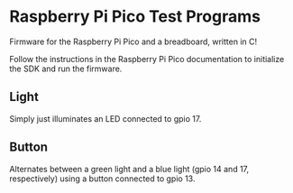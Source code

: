 # Raspberry Pi Pico Test Programs

Firmware for the Raspberry Pi Pico and a breadboard, written in C!

Follow the instructions in the Raspberry Pi Pico documentation to initialize the SDK and run the firmware.

## Light
Simply just illuminates an LED connected to gpio 17.

## Button
Alternates between a green light and a blue light (gpio 14 and 17, respectively) using a button connected to gpio 13.